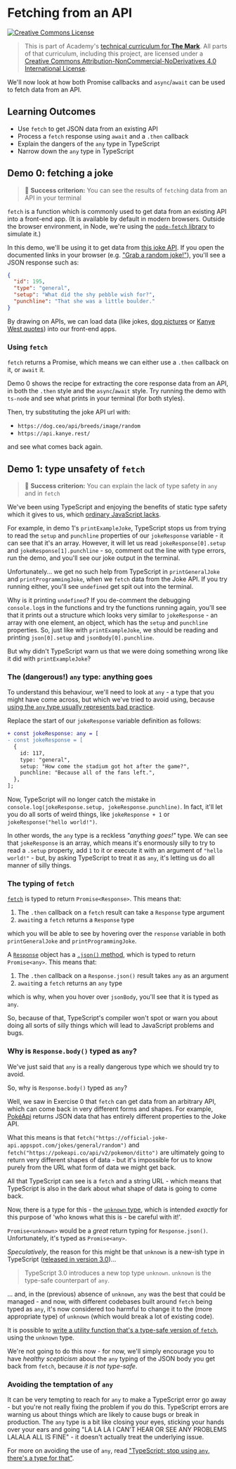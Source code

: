 # Fetching from an API

<a rel="license" href="http://creativecommons.org/licenses/by-nc-nd/4.0/"><img alt="Creative Commons License" style="border-width:0" src="https://i.creativecommons.org/l/by-nc-nd/4.0/88x31.png" /></a>

> This is part of Academy's [technical curriculum for **The Mark**](https://github.com/WeAreAcademy/curriculum-mark). All parts of that curriculum, including this project, are licensed under a <a rel="license" href="http://creativecommons.org/licenses/by-nc-nd/4.0/">Creative Commons Attribution-NonCommercial-NoDerivatives 4.0 International License</a>.

We'll now look at how both Promise callbacks and `async`/`await` can be used to fetch data from an API.

## Learning Outcomes

- Use `fetch` to get JSON data from an existing API
- Process a `fetch` response using `await` and a `.then` callback
- Explain the dangers of the `any` type in TypeScript
- Narrow down the `any` type in TypeScript

## Demo 0: fetching a joke

> 🎯 **Success criterion:** You can see the results of `fetch`ing data from an API in your terminal

`fetch` is a function which is commonly used to get data from an existing API into a front-end app. (It is available by default in modern browsers. Outside the browser environment, in Node, we're using the [`node-fetch` library](https://github.com/node-fetch/node-fetch) to simulate it.)

In this demo, we'll be using it to get data from [this joke API](https://github.com/15Dkatz/official_joke_api). If you open the documented links in your browser (e.g. ["Grab a random joke!"](https://official-joke-api.appspot.com/random_joke)), you'll see a JSON response such as:

```json
{
  "id": 195,
  "type": "general",
  "setup": "What did the shy pebble wish for?",
  "punchline": "That she was a little boulder."
}
```

By drawing on APIs, we can load data (like jokes, [dog pictures](https://dog.ceo/dog-api/) or [Kanye West quotes](https://kanye.rest/)) into our front-end apps.

### Using `fetch`

`fetch` returns a Promise, which means we can either use a `.then` callback on it, or `await` it.

Demo 0 shows the recipe for extracting the core response data from an API, in both the `.then` style and the `async`/`await` style. Try running the demo with `ts-node` and see what prints in your terminal (for both styles).

Then, try substituting the joke API url with:

- `https://dog.ceo/api/breeds/image/random`
- `https://api.kanye.rest/`

and see what comes back again.

## Demo 1: type unsafety of `fetch`

> 🎯 **Success criterion:** You can explain the lack of type safety in `any` and in `fetch`

We've been using TypeScript and enjoying the benefits of static type safety which it gives to us, which [ordinary JavaScript lacks](https://github.com/WeAreAcademy/mark-fundamentals-proj--ts-hello-typescript).

For example, in demo 1's `printExampleJoke`, TypeScript stops us from trying to read the `setup` and `punchline` properties of our `jokeResponse` variable - it can see that it's an array. However, it will let us read `jokeResponse[0].setup` and `jokeResponse[1].punchline` - so, comment out the line with type errors, run the demo, and you'll see our joke output in the terminal.

Unfortunately... we get no such help from TypeScript in `printGeneralJoke` and `printProgrammingJoke`, when we `fetch` data from the Joke API. If you try running either, you'll see `undefined` get spit out into the terminal.

Why is it printing `undefined`? If you de-comment the debugging `console.log`s in the functions and try the functions running again, you'll see that it prints out a structure which looks very similar to `jokeResponse` - an array with one element, an object, which has the `setup` and `punchline` properties. So, just like with `printExampleJoke`, we should be reading and printing `json[0].setup` and `jsonBody[0].punchline`.

But why didn't TypeScript warn us that we were doing something wrong like it did with `printExampleJoke`?

### The (dangerous!) `any` type: anything goes

To understand this behaviour, we'll need to look at `any` - a type that you might have come across, but which we've tried to avoid using, because [using the `any` type usually represents bad practice](https://www.typescriptlang.org/docs/handbook/declaration-files/do-s-and-don-ts.html#any).

Replace the start of our `jokeResponse` variable definition as follows:

```diff
+ const jokeResponse: any = [
- const jokeResponse = [
  {
    id: 117,
    type: "general",
    setup: "How come the stadium got hot after the game?",
    punchline: "Because all of the fans left.",
  },
];
```

Now, TypeScript will no longer catch the mistake in `console.log(jokeResponse.setup, jokeResponse.punchline)`. In fact, it'll let you do all sorts of weird things, like `jokeResponse + 1` or `jokeResponse("hello world!")`.

In other words, the `any` type is a reckless _"anything goes!"_ type. We can see that `jokeResponse` is an array, which means it's enormously silly to try to read a `.setup` property, add `1` to it or execute it with an argument of `"hello world!"` - but, by asking TypeScript to treat it as `any`, it's letting us do all manner of silly things.

### The typing of `fetch`

[`fetch`](https://developer.mozilla.org/en-US/docs/Web/API/Fetch_API) is typed to return `Promise<Response>`. This means that:

1. The `.then` callback on a `fetch` result can take a `Response` type argument
2. `await`ing a `fetch` returns a `Response` type

which you will be able to see by hovering over the `response` variable in both `printGeneralJoke` and `printProgrammingJoke`.

A [`Response`](https://developer.mozilla.org/en-US/docs/Web/API/Response) object has a [`.json()` method](https://developer.mozilla.org/en-US/docs/Web/API/Body/json), which is typed to return `Promise<any>`. This means that:

1. The `.then` callback on a `Response.json()` result takes `any` as an argument
2. `await`ing a `fetch` returns an `any` type

which is why, when you hover over `jsonBody`, you'll see that it is typed as `any`.

So, because of that, TypeScript's compiler won't spot or warn you about doing all sorts of silly things which will lead to JavaScript problems and bugs.

### Why is `Response.body()` typed as `any`?

We've just said that `any` is a really dangerous type which we should try to avoid.

So, why is `Response.body()` typed as `any`?

Well, we saw in Exercise 0 that `fetch` can get data from an arbitrary API, which can come back in very different forms and shapes. For example, [PokéApi](https://pokeapi.co/) returns JSON data that has entirely different properties to the Joke API.

What this means is that `fetch("https://official-joke-api.appspot.com/jokes/general/random")` and `fetch("https://pokeapi.co/api/v2/pokemon/ditto")` are ultimately going to return very different shapes of data - but it's impossible for us to know purely from the URL what form of data we might get back.

All that TypeScript can see is a `fetch` and a string URL - which means that TypeScript is also in the dark about what shape of data is going to come back.

Now, there is a type for this - the [`unknown` type](https://www.typescriptlang.org/docs/handbook/basic-types.html#unknown), which is intended _exactly_ for this purpose of 'who knows what this is - be careful with it!'.

`Promise<unknown>` would be a _great_ return typing for `Response.json()`. Unfortunately, it's typed as `Promise<any>`.

_Speculatively_, the reason for this might be that `unknown` is a new-ish type in TypeScript ([released in version 3.0](https://www.typescriptlang.org/docs/handbook/release-notes/typescript-3-0.html#new-unknown-top-type))...

> TypeScript 3.0 introduces a new top type `unknown`. `unknown` is the type-safe counterpart of `any`.

... and, in the (previous) absence of `unknown`, `any` was the best that could be managed - and now, with different codebases built around `fetch` being typed as `any`, it's now considered too harmful to change it to the (more appropriate type) of `unknown` (which would break a lot of existing code).

It is possible to [write a utility function that's a type-safe version of `fetch`](https://www.carlrippon.com/type-safe-data-fetching-with-unknown/), using the `unknown` type.

We're not going to do this now - for now, we'll simply encourage you to have _healthy scepticism_ about the `any` typing of the JSON body you get back from `fetch`, because _it is not type-safe_.

### Avoiding the temptation of `any`

It can be very tempting to reach for `any` to make a TypeScript error go away - but you're not really fixing the problem if you do this. TypeScript errors are warning us about things which are likely to cause bugs or break in production. The `any` type is a bit like closing your eyes, sticking your hands over your ears and going "LA LA LA I CAN'T HEAR OR SEE ANY PROBLEMS LALALA ALL IS FINE" - it doesn't actually treat the underlying issue.

For more on avoiding the use of `any`, read ["TypeScript: stop using `any`, there's a type for that"](https://thoughtbot.com/blog/typescript-stop-using-any-there-s-a-type-for-that).
